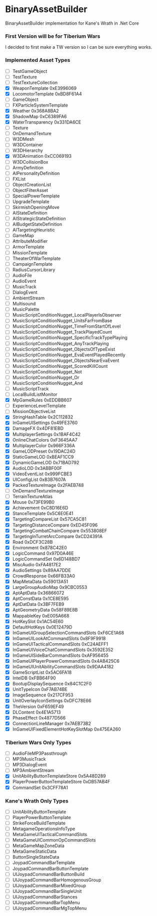 # BinaryAssetBuilder
BinaryAssetBuilder implementation for Kane's Wrath in .Net Core

### First Version will be for Tiberium Wars
I decided to first make a TW version so I can be sure everything works.

### Implemented Asset Types
* [ ] TestGameObject
* [ ] TestTexture
* [ ] TestTextureCollection
* [x] WeaponTemplate                                            0xE3996069
* [x] LocomotorTemplate                                         0xBD8F61A4
* [ ] GameObject
* [ ] FXParticleSystemTemplate
* [x] Weather                                                   0x368A8BA2
* [x] ShadowMap                                                 0xC6389FA6
* [x] WaterTransparency                                         0x331DA6CE
* [ ] Texture
* [ ] OnDemandTexture
* [ ] W3DMesh
* [ ] W3DContainer
* [ ] W3DHierarchy
* [x] W3DAnimation                                              0xCC069193
* [ ] W3DCollisionBox
* [ ] ArmyDefinition
* [ ] AIPersonalityDefinition
* [ ] FXList
* [ ] ObjectCreationList
* [ ] ObjectFilterAsset
* [ ] SpecialPowerTemplate
* [ ] UpgradeTemplate
* [ ] SkirmishOpeningMove
* [ ] AIStateDefinition
* [ ] AIStrategicStateDefinition
* [ ] AIBudgetStateDefinition
* [ ] AITargetingHeuristic
* [ ] GameMap
* [ ] AttributeModifier
* [ ] ArmorTemplate
* [ ] MissionTemplate
* [ ] TheaterOfWarTemplate
* [ ] CampaignTemplate
* [ ] RadiusCursorLibrary
* [ ] AudioFile
* [ ] AudioEvent
* [ ] MusicTrack
* [ ] DialogEvent
* [ ] AmbientStream
* [ ] Multisound
* [ ] MusicPalette
* [ ] MusicScriptConditionNugget_LocalPlayerIsObserver
* [ ] MusicScriptConditionNugget_UnitsFarFromBase
* [ ] MusicScriptConditionNugget_TimeFromStartOfLevel
* [ ] MusicScriptConditionNugget_TrackPlayedCount
* [ ] MusicScriptConditionNugget_SpecificTrackTypePlaying
* [ ] MusicScriptConditionNugget_AnyTrackPlaying
* [ ] MusicScriptConditionNugget_ObjectsOfTypeExist
* [ ] MusicScriptConditionNugget_EvaEventPlayedRecently
* [ ] MusicScriptConditionNugget_ObjectsNearEvaEvent
* [ ] MusicScriptConditionNugget_ScoredKillCount
* [ ] MusicScriptConditionNugget_Not
* [ ] MusicScriptConditionNugget_Or
* [ ] MusicScriptConditionNugget_And
* [ ] MusicScriptTrack
* [ ] LocalBuildListMonitor
* [x] MpGameRules                                               0xEDDBB607
* [ ] ExperienceLevelTemplate
* [ ] MissionObjectiveList
* [x] StringHashTable                                           0x2C112832
* [x] InGameUISettings                                          0x49FE3760
* [x] DamageFX                                                  0x4DF81EBD
* [x] MultiplayerSettings                                       0x1BAF4C42
* [x] OnlineChatColors                                          0xF3645AA7
* [x] MultiplayerColor                                          0x966F336A
* [x] GameLODPreset                                             0x19DAC24D
* [x] StaticGameLOD                                             0xBEAF1CC9
* [x] DynamicGameLOD                                            0x71BAD792
* [x] AudioLOD                                                  0x3ABBF00F
* [x] VideoEventList                                            0x999FCBE3
* [x] UIConfigList                                              0xB3B7607A
* [x] PackedTextureImage                                        0x2FAEB748
* [ ] OnDemandTextureImage
* [ ] TerrainTextureAtlas
* [x] Mouse                                                     0x73FE99B0
* [x] Achievement                                               0xC8D16E6D
* [x] StanceTemplate                                            0x5C6E0E41
* [x] TargetingCompareList                                      0x57CA5C81
* [x] TargetingDistanceCompare                                  0xED45F096
* [x] TargetingCombatChainCompare                               0x553808EF
* [x] TargetingInTurretArcCompare                               0xCD24391A
* [x] Road                                                      0xDCF3C28B
* [x] Environment                                               0x878C42E0
* [x] LogicCommand                                              0x97D0A46E
* [x] LogicCommandSet                                           0x6D148BD7
* [x] MiscAudio                                                 0xFA4817E2
* [x] AudioSettings                                             0x89AA7DDE
* [x] CrowdResponse                                             0x66FB33A0
* [x] MapMetaData                                               0x59013A51
* [x] LargeGroupAudioMap                                        0x9CBC0553
* [x] AptAptData                                                0x36866072
* [x] AptConstData                                              0x1CE8E595
* [x] AptDatData                                                0x3BF7FEB9
* [x] AptGeometryData                                           0x58F89E8B
* [x] MappableKey                                               0xE005A668
* [x] HotKeySlot                                                0x1AC54E60
* [x] DefaultHotKeys                                            0x0E12479D
* [x] InGameUIGroupSelectionCommandSlots                        0xF6CE1A68
* [x] InGameUILookAtCommandSlots                                0x8F9F9918
* [x] InGameUITacticalCommandSlots                              0xC24AEFF1
* [x] InGameUIVoiceChatCommandSlots                             0x3592E352
* [x] InGameUISideBarCommandSlots                               0xAF956455
* [x] InGameUIPlayerPowerCommandSlots                           0x4AB425C6
* [x] InGameUIUnitAbilityCommandSlots                           0x9DAA4182
* [x] GameScriptList                                            0x5AC6FA18
* [x] IntelDB                                                   0xFBB64F90
* [x] BootupDisplaySequence                                     0x84C1C2F0
* [x] UnitTypeIcon                                              0xF7AB74BE
* [x] ImageSequence                                             0x217CF953
* [x] UnitOverlayIconSettings                                   0xDFC78E66
* [x] TheVersion                                                0xF659EF49
* [x] DLContent                                                 0x4E1A5713
* [x] PhaseEffect                                               0x4877D566
* [x] ConnectionLineManager                                     0x7AEB73B2
* [x] InGameUIFixedElementHotKeySlotMap                         0x475EA260

### Tiberium Wars Only Types
* [ ] AudioFileMP3Passthrough
* [ ] MP3MusicTrack
* [ ] MP3DialogEvent
* [ ] MP3AmbientStream
* [x] UnitAbilityButtonTemplateStore                            0x5A48D289
* [x] PlayerPowerButtonTemplateStore                            0xDB57AB4F
* [x] CommandSet                                                0x3CFF78A1

### Kane's Wrath Only Types
* [ ] UnitAbilityButtonTemplate
* [ ] PlayerPowerButtonTemplate
* [ ] StrikeForceBuildTemplate
* [ ] MetagameOperationsInfoType
* [ ] MetaGameUITacticalCommandSlots
* [ ] MetaGameUICommonOpCommandSlots
* [ ] MetaGameMapZoneData
* [ ] MetaGameStaticData
* [ ] ButtonSingleStateData
* [ ] JoypadCommandBarTemplate
* [ ] JoypadCommandBarButtonTemplate
* [ ] UIJoypadCommandBarButtonBuild
* [ ] UIJoypadCommandBarHomogenousGroup
* [ ] UIJoypadCommandBarMixedGroup
* [ ] UIJoypadCommandBarSingleUnit
* [ ] UIJoypadCommandBarStances
* [ ] UIJoypadCommandBarTopMenu
* [ ] UIJoypadCommandBarMgTopMenu
